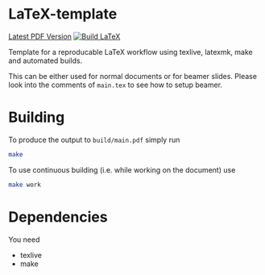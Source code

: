 LaTeX-template
===
[Latest PDF Version](releases/latest/download/latex-template.pdf)
[![Build LaTeX](actions/workflows/build.yml/badge.svg)](actions/workflows/build.yml)

Template for a reproducable LaTeX workflow using texlive, latexmk, make and automated builds.

This can be either used for normal documents or for beamer slides.
Please look into the comments of `main.tex` to see how to setup beamer. 

# Building
To produce the output to `build/main.pdf` simply run
```sh
make
```

To use continuous building (i.e. while working on the document) use 
```sh
make work
```

# Dependencies 
You need 
- texlive 
- make
